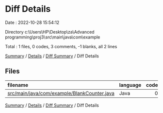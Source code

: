 # Diff Details

Date : 2022-10-28 15:54:12

Directory c:\\Users\\HP\\Desktop\\za\\Advanced programming\\proj3\\src\\main\\java\\com\\example

Total : 1 files,  0 codes, 3 comments, -1 blanks, all 2 lines

[Summary](results.md) / [Details](details.md) / [Diff Summary](diff.md) / Diff Details

## Files
| filename | language | code | comment | blank | total |
| :--- | :--- | ---: | ---: | ---: | ---: |
| [src/main/java/com/example/BlankCounter.java](/src/main/java/com/example/BlankCounter.java) | Java | 0 | 3 | -1 | 2 |

[Summary](results.md) / [Details](details.md) / [Diff Summary](diff.md) / Diff Details